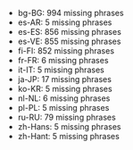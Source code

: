 - bg-BG: 994 missing phrases
- es-AR: 5 missing phrases
- es-ES: 856 missing phrases
- es-VE: 855 missing phrases
- fi-FI: 852 missing phrases
- fr-FR: 6 missing phrases
- it-IT: 5 missing phrases
- ja-JP: 17 missing phrases
- ko-KR: 5 missing phrases
- nl-NL: 6 missing phrases
- pl-PL: 5 missing phrases
- ru-RU: 79 missing phrases
- zh-Hans: 5 missing phrases
- zh-Hant: 5 missing phrases
